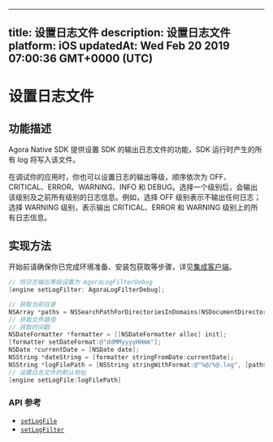 
---
title: 设置日志文件
description: 设置日志文件
platform: iOS
updatedAt: Wed Feb 20 2019 07:00:36 GMT+0000 (UTC)
---
# 设置日志文件
## 功能描述
Agora Native SDK 提供设置 SDK 的输出日志文件的功能，SDK 运行时产生的所有 log 将写入该文件。

在调试你的应用时，你也可以设置日志的输出等级，顺序依次为 OFF、CRITICAL、ERROR、WARNING、INFO 和 DEBUG。选择一个级别后，会输出该级别及之前所有级别的日志信息。例如，选择 OFF 级别表示不输出任何日志；选择 WARNING 级别，表示输出 CRITICAL、ERROR 和 WARNING 级别上的所有日志信息。

## 实现方法
开始前请确保你已完成环境准备、安装包获取等步骤，详见[集成客户端](../../cn/Interactive%20Broadcast/ios_video.md)。

```Objective-C
// 将日志输出等级设置为 AgoraLogFilterDebug
[engine setLogFilter: AgoraLogFilterDebug];

// 获取当前目录
NSArray *paths = NSSearchPathForDirectoriesInDomains(NSDocumentDirectory, NSUserDomainMask, YES);
// 获取文件路径
// 获取时间戳
NSDateFormatter *formatter = [[NSDateFormatter alloc] init];
[formatter setDateFormat:@"ddMMyyyyHHmm"];
NSDate *currentDate = [NSDate date];
NSString *dateString = [formatter stringFromDate:currentDate];
NSString *logFilePath = [NSString stringWithFormat:@"%@/%@.log", [paths objectAtIndex:0], dateString];
// 设置日志文件的默认地址
[engine setLogFile:logFilePath]
```

### API 参考
- [`setLogFile`](https://docs.agora.io/cn/Interactive%20Broadcast/API%20Reference/oc/Classes/AgoraRtcEngineKit.html?transId=9fa366f0-01e7-11e9-a659-33e4b5b761ac#//api/name/setLogFile:)
- [`setLogFilter`](https://docs.agora.io/cn/Interactive%20Broadcast/API%20Reference/oc/Classes/AgoraRtcEngineKit.html?transId=9fa366f0-01e7-11e9-a659-33e4b5b761ac#//api/name/setLogFilter:)
